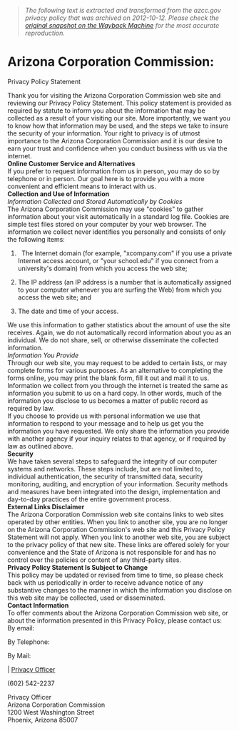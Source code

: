 > *The following text is extracted and transformed from the azcc.gov privacy policy that was archived on 2012-10-12. Please check the [original snapshot on the Wayback Machine](https://web.archive.org/web/20121012232457id_/http%3A//www.azcc.gov/Divisions/Administration/Privacy.asp) for the most accurate reproduction.*

# Arizona Corporation Commission:

Privacy Policy Statement  
  
Thank you for visiting the Arizona Corporation Commission web site and reviewing our Privacy Policy Statement. This policy statement is provided as required by statute to inform you about the information that may be collected as a result of your visiting our site. More importantly, we want you to know how that information may be used, and the steps we take to insure the security of your information. Your right to privacy is of utmost importance to the Arizona Corporation Commission and it is our desire to earn your trust and confidence when you conduct business with us via the internet.  
 **Online Customer Service and Alternatives**  
If you prefer to request information from us in person, you may do so by telephone or in person. Our goal here is to provide you with a more convenient and efficient means to interact with us.  
 **Collection and Use of Information**  
 _Information Collected and Stored Automatically by Cookies_  
The Arizona Corporation Commission may use "cookies" to gather information about your visit automatically in a standard log file. Cookies are simple test files stored on your computer by your web browser. The information we collect never identifies you personally and consists of only the following items:  
  
  1.  
The Internet domain (for example, "xcompany.com" if you use a private Internet access account, or "your school.edu" if you connect from a university's domain) from which you access the web site; 
  
  
  2. The IP address (an IP address is a number that is automatically assigned to your computer whenever you are surfing the Web) from which you access the web site; and

  
  
  3. The date and time of your access. 

  
We use this information to gather statistics about the amount of use the site receives. Again, we do not automatically record information about you as an individual. We do not share, sell, or otherwise disseminate the collected information.  
 _Information You Provide_  
Through our web site, you may request to be added to certain lists, or may complete forms for various purposes. As an alternative to completing the forms online, you may print the blank form, fill it out and mail it to us. Information we collect from you through the internet is treated the same as information you submit to us on a hard copy. In other words, much of the information you disclose to us becomes a matter of public record as required by law.  
If you choose to provide us with personal information we use that information to respond to your message and to help us get you the information you have requested. We only share the information you provide with another agency if your inquiry relates to that agency, or if required by law as outlined above.  
 **Security**  
We have taken several steps to safeguard the integrity of our computer systems and networks. These steps include, but are not limited to, individual authentication, the security of transmitted data, security monitoring, auditing, and encryption of your information. Security methods and measures have been integrated into the design, implementation and day-to-day practices of the entire government process.  
 **External Links Disclaimer**  
The Arizona Corporation Commission web site contains links to web sites operated by other entities. When you link to another site, you are no longer on the Arizona Corporation Commission's web site and this Privacy Policy Statement will not apply. When you link to another web site, you are subject to the privacy policy of that new site. These links are offered solely for your convenience and the State of Arizona is not responsible for and has no control over the policies or content of any third-party sites.  
 **Privacy Policy Statement Is Subject to Change**  
This policy may be updated or revised from time to time, so please check back with us periodically in order to receive advance notice of any substantive changes to the manner in which the information you disclose on this web site may be collected, used or disseminated.  
 **Contact Information**  
To offer comments about the Arizona Corporation Commission web site, or about the information presented in this Privacy Policy, please contact us:  
By email: 

By Telephone:

By Mail:

| [Privacy Officer](mailto:PrivacyOfficer@azcc.gov?subject=Request%20regarding%20a%20privacy%20issue%20from%20the%20ACC%20Main%20Webpage)

(602) 542-2237

Privacy Officer  
Arizona Corporation Commission  
1200 West Washington Street  
Phoenix, Arizona 85007
